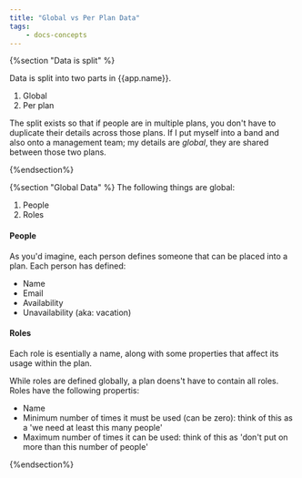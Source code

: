 ```yaml
---
title: "Global vs Per Plan Data"
tags: 
    - docs-concepts
---
```

{%section "Data is split" %}

Data is split into two parts in {{app.name}}.

1. Global
1. Per plan

The split exists so that if people are in multiple plans, you don't have to duplicate their details across those plans.  If I put myself into a band and also onto a management team; my details are *global*, they are shared between those two plans.  

{%endsection%}

{%section "Global Data" %}
The following things are global:

1. People
1. Roles

#### People
As you'd imagine, each person defines someone that can be placed into a plan. Each person has defined:
- Name
- Email
- Availability
- Unavailability (aka: vacation)

#### Roles
Each role is esentially a name, along with some properties that affect its usage within the plan.  

While roles are defined globally, a plan doens't have to contain all roles. 
Roles have the following propertis:
- Name
- Minimum number of times it must be used (can be zero): think of this as a 'we need at least this many people'
- Maximum number of times it can be used: think of this as 'don't put on more than this number of people'

{%endsection%}
